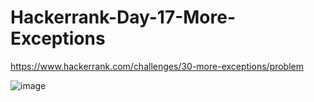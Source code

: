 # Hackerrank-Day-17-More-Exceptions

https://www.hackerrank.com/challenges/30-more-exceptions/problem

![image](https://user-images.githubusercontent.com/51781534/103670634-cf0dea00-4f47-11eb-91e3-61dba4898642.png)
